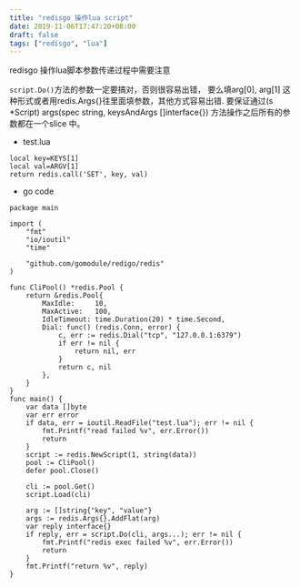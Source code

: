 ```yaml
---
title: "redisgo 操作lua script"
date: 2019-11-06T17:47:20+08:00
draft: false
tags: ["redisgo", "lua"]
---
```


redisgo 操作lua脚本参数传递过程中需要注意

`script.Do()`方法的参数一定要搞对，否则很容易出错， 要么填arg[0], arg[1] 这种形式或者用redis.Args{}往里面填参数，其他方式容易出错. 要保证通过(s *Script) args(spec string, keysAndArgs []interface{}) 方法操作之后所有的参数都在一个slice 中。


* test.lua
```
local key=KEYS[1]
local val=ARGV[1]
return redis.call('SET', key, val)
```

* go code
```
package main

import (
	"fmt"
	"io/ioutil"
	"time"

	"github.com/gomodule/redigo/redis"
)

func CliPool() *redis.Pool {
	return &redis.Pool{
		MaxIdle:     10,
		MaxActive:   100,
		IdleTimeout: time.Duration(20) * time.Second,
		Dial: func() (redis.Conn, error) {
			c, err := redis.Dial("tcp", "127.0.0.1:6379")
			if err != nil {
				return nil, err
			}
			return c, nil
		},
	}
}
func main() {
	var data []byte
	var err error
	if data, err = ioutil.ReadFile("test.lua"); err != nil {
		fmt.Printf("read failed %v", err.Error())
		return
	}
	script := redis.NewScript(1, string(data))
	pool := CliPool()
	defer pool.Close()

	cli := pool.Get()
	script.Load(cli)

	arg := []string{"key", "value"}
	args := redis.Args{}.AddFlat(arg)
	var reply interface{}
	if reply, err = script.Do(cli, args...); err != nil {
		fmt.Printf("redis exec failed %v", err.Error())
		return
	}
	fmt.Printf("return %v", reply)
}
```